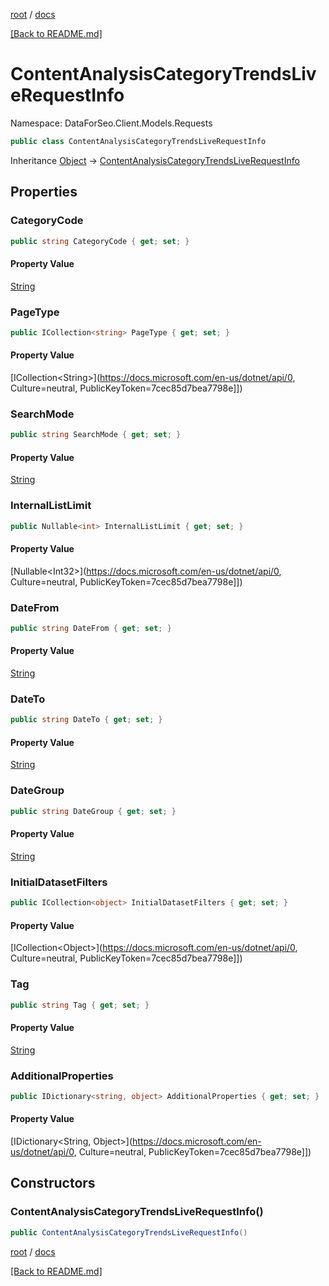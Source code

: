 [root](./../ "root") / [docs](./ "docs")

[[Back to README.md]](./../README.md "[Back to README.md]")

# ContentAnalysisCategoryTrendsLiveRequestInfo

Namespace: DataForSeo.Client.Models.Requests

```csharp
public class ContentAnalysisCategoryTrendsLiveRequestInfo
```

Inheritance [Object](https://docs.microsoft.com/en-us/dotnet/api/Object) → [ContentAnalysisCategoryTrendsLiveRequestInfo](./ContentAnalysisCategoryTrendsLiveRequestInfo.md)

## Properties

### **CategoryCode**

```csharp
public string CategoryCode { get; set; }
```

#### Property Value

[String](https://docs.microsoft.com/en-us/dotnet/api/String)<br>

### **PageType**

```csharp
public ICollection<string> PageType { get; set; }
```

#### Property Value

[ICollection&lt;String&gt;](https://docs.microsoft.com/en-us/dotnet/api/0, Culture=neutral, PublicKeyToken=7cec85d7bea7798e]])<br>

### **SearchMode**

```csharp
public string SearchMode { get; set; }
```

#### Property Value

[String](https://docs.microsoft.com/en-us/dotnet/api/String)<br>

### **InternalListLimit**

```csharp
public Nullable<int> InternalListLimit { get; set; }
```

#### Property Value

[Nullable&lt;Int32&gt;](https://docs.microsoft.com/en-us/dotnet/api/0, Culture=neutral, PublicKeyToken=7cec85d7bea7798e]])<br>

### **DateFrom**

```csharp
public string DateFrom { get; set; }
```

#### Property Value

[String](https://docs.microsoft.com/en-us/dotnet/api/String)<br>

### **DateTo**

```csharp
public string DateTo { get; set; }
```

#### Property Value

[String](https://docs.microsoft.com/en-us/dotnet/api/String)<br>

### **DateGroup**

```csharp
public string DateGroup { get; set; }
```

#### Property Value

[String](https://docs.microsoft.com/en-us/dotnet/api/String)<br>

### **InitialDatasetFilters**

```csharp
public ICollection<object> InitialDatasetFilters { get; set; }
```

#### Property Value

[ICollection&lt;Object&gt;](https://docs.microsoft.com/en-us/dotnet/api/0, Culture=neutral, PublicKeyToken=7cec85d7bea7798e]])<br>

### **Tag**

```csharp
public string Tag { get; set; }
```

#### Property Value

[String](https://docs.microsoft.com/en-us/dotnet/api/String)<br>

### **AdditionalProperties**

```csharp
public IDictionary<string, object> AdditionalProperties { get; set; }
```

#### Property Value

[IDictionary&lt;String, Object&gt;](https://docs.microsoft.com/en-us/dotnet/api/0, Culture=neutral, PublicKeyToken=7cec85d7bea7798e]])<br>

## Constructors

### **ContentAnalysisCategoryTrendsLiveRequestInfo()**

```csharp
public ContentAnalysisCategoryTrendsLiveRequestInfo()
```

[root](./../ "root") / [docs](./ "docs")

[[Back to README.md]](./../README.md "[Back to README.md]")